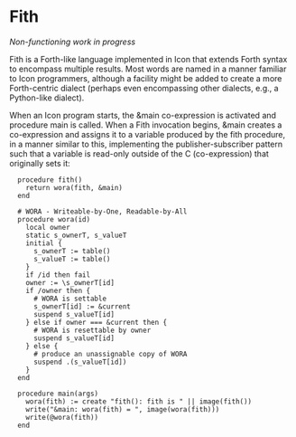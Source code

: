 # Fith

*Non-functioning work in progress*

Fith is a Forth-like language implemented in Icon that extends Forth syntax to encompass multiple results.  Most words are named in a manner familiar to Icon programmers, although a facility might be added to create a more Forth-centric dialect (perhaps even encompassing other dialects, e.g., a Python-like dialect).

When an Icon program starts, the \&main co-expression is activated and procedure main is called.  When a Fith invocation begins, \&main creates a co-expression and assigns it to a variable  produced by the fith procedure, in a manner similar to this, implementing the publisher-subscriber pattern such that a variable is read-only outside of the C (co-expression) that originally sets it:

```
  procedure fith()
    return wora(fith, &main)
  end

  # WORA - Writeable-by-One, Readable-by-All
  procedure wora(id)
    local owner
    static s_ownerT, s_valueT
    initial {
      s_ownerT := table()
      s_valueT := table()
    }
    if /id then fail
    owner := \s_ownerT[id]
    if /owner then {
      # WORA is settable
      s_ownerT[id] := &current
      suspend s_valueT[id]
    } else if owner === &current then {
      # WORA is resettable by owner
      suspend s_valueT[id]
    } else {
      # produce an unassignable copy of WORA
      suspend .(s_valueT[id])
    }
  end

  procedure main(args)
    wora(fith) := create "fith(): fith is " || image(fith())
    write("&main: wora(fith) = ", image(wora(fith)))
    write(@wora(fith))
  end
```
